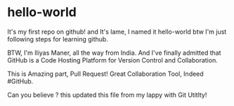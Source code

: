 # hello-world
It's my first repo on github! and It's lame, I named it hello-world btw I'm just following steps for learning github. 

BTW, I'm Iliyas Maner, all the way from India.
And I've finally admitted that GitHub  is a Code Hosting Platform for Version Control and Collaboration.

This is Amazing part, Pull Request! Great Collaboration Tool, Indeed #GitHub.

Can you believe ? this updated this file from my lappy with Git Utitlty!
